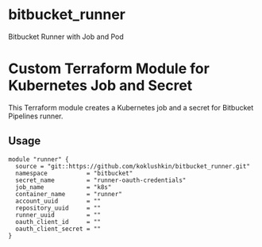 # bitbucket_runner
Bitbucket Runner with Job and Pod
# Custom Terraform Module for Kubernetes Job and Secret

This Terraform module creates a Kubernetes job and a secret for Bitbucket Pipelines runner.

## Usage

```hcl
module "runner" {
  source = "git::https://github.com/koklushkin/bitbucket_runner.git"
  namespace           = "bitbucket"
  secret_name         = "runner-oauth-credentials"
  job_name            = "k8s"
  container_name      = "runner"
  account_uuid        = ""
  repository_uuid     = ""
  runner_uuid         = ""
  oauth_client_id     = ""
  oauth_client_secret = ""
}
